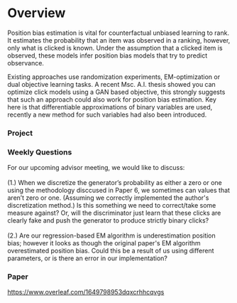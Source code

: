 # Overview #

Position bias estimation is vital for counterfactual unbiased 
learning to rank. It estimates the probability that an item was observed in 
a ranking, however, only what is clicked is known. Under the assumption 
that a clicked item is observed, these models infer position bias models that 
try to predict observance.

Existing approaches use randomization experiments, EM-optimization or dual objective learning tasks. 
A recent Msc. A.I. thesis showed you can optimize click models using a GAN based objective, 
this strongly suggests that such an approach could also work for position bias estimation. 
Key here is that differentiable approximations of binary variables are used, 
recently a new method for such variables had also been introduced.


### Project

### Weekly Questions
For our upcoming advisor meeting, we would like to discuss: <br> 
<br> 
      (1.) When we discretize the generator’s probability as either a zero or one using the methodology disccused in 
      Paper 6, we sometimes can values that aren’t zero or one. (Assuming we correctly implemented the author's 
      discretization method.) Is this something we need to correct/take some measure against? Or, will the 
      discriminator just learn that these clicks are clearly fake and push the generator to produce strictly binary clicks?
<br> 
<br> 
      (2.) Are our regression-based EM algorithm is underestimation position bias; however it looks as though the original
      paper's EM algorithm overestimated position bias. Could this be a result of us using different parameters, or 
      is there an error in our implementation?

### Paper

https://www.overleaf.com/1649798953dqxcrhhcqvgs
